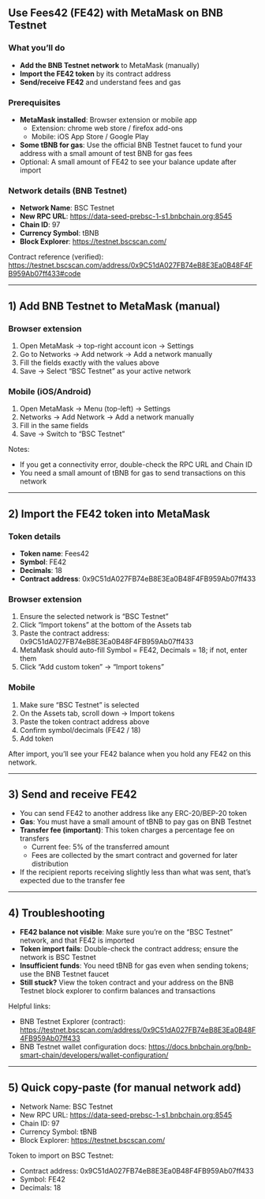 ## Use Fees42 (FE42) with MetaMask on BNB Testnet

### What you’ll do
- **Add the BNB Testnet network** to MetaMask (manually)
- **Import the FE42 token** by its contract address
- **Send/receive FE42** and understand fees and gas

### Prerequisites
- **MetaMask installed**: Browser extension or mobile app
  - Extension: chrome web store / firefox add-ons
  - Mobile: iOS App Store / Google Play
- **Some tBNB for gas**: Use the official BNB Testnet faucet to fund your address with a small amount of test BNB for gas fees
- Optional: A small amount of FE42 to see your balance update after import

### Network details (BNB Testnet)
- **Network Name**: BSC Testnet
- **New RPC URL**: https://data-seed-prebsc-1-s1.bnbchain.org:8545
- **Chain ID**: 97
- **Currency Symbol**: tBNB
- **Block Explorer**: https://testnet.bscscan.com/

Contract reference (verified): https://testnet.bscscan.com/address/0x9C51dA027FB74eB8E3Ea0B48F4FB959Ab07ff433#code

---

## 1) Add BNB Testnet to MetaMask (manual)

### Browser extension
1. Open MetaMask → top-right account icon → Settings
2. Go to Networks → Add network → Add a network manually
3. Fill the fields exactly with the values above
4. Save → Select “BSC Testnet” as your active network

### Mobile (iOS/Android)
1. Open MetaMask → Menu (top-left) → Settings
2. Networks → Add Network → Add a network manually
3. Fill in the same fields
4. Save → Switch to “BSC Testnet”

Notes:
- If you get a connectivity error, double-check the RPC URL and Chain ID
- You need a small amount of tBNB for gas to send transactions on this network

---

## 2) Import the FE42 token into MetaMask

### Token details
- **Token name**: Fees42
- **Symbol**: FE42
- **Decimals**: 18
- **Contract address**: 0x9C51dA027FB74eB8E3Ea0B48F4FB959Ab07ff433

### Browser extension
1. Ensure the selected network is “BSC Testnet”
2. Click “Import tokens” at the bottom of the Assets tab
3. Paste the contract address: 0x9C51dA027FB74eB8E3Ea0B48F4FB959Ab07ff433
4. MetaMask should auto-fill Symbol = FE42, Decimals = 18; if not, enter them
5. Click “Add custom token” → “Import tokens”

### Mobile
1. Make sure “BSC Testnet” is selected
2. On the Assets tab, scroll down → Import tokens
3. Paste the token contract address above
4. Confirm symbol/decimals (FE42 / 18)
5. Add token

After import, you’ll see your FE42 balance when you hold any FE42 on this network.

---

## 3) Send and receive FE42

- You can send FE42 to another address like any ERC-20/BEP-20 token
- **Gas**: You must have a small amount of tBNB to pay gas on BNB Testnet
- **Transfer fee (important)**: This token charges a percentage fee on transfers
  - Current fee: 5% of the transferred amount
  - Fees are collected by the smart contract and governed for later distribution
- If the recipient reports receiving slightly less than what was sent, that’s expected due to the transfer fee

---

## 4) Troubleshooting

- **FE42 balance not visible**: Make sure you’re on the “BSC Testnet” network, and that FE42 is imported
- **Token import fails**: Double-check the contract address; ensure the network is BSC Testnet
- **Insufficient funds**: You need tBNB for gas even when sending tokens; use the BNB Testnet faucet
- **Still stuck?** View the token contract and your address on the BNB Testnet block explorer to confirm balances and transactions

Helpful links:
- BNB Testnet Explorer (contract): https://testnet.bscscan.com/address/0x9C51dA027FB74eB8E3Ea0B48F4FB959Ab07ff433
- BNB Testnet wallet configuration docs: https://docs.bnbchain.org/bnb-smart-chain/developers/wallet-configuration/

---

## 5) Quick copy-paste (for manual network add)

- Network Name: BSC Testnet
- New RPC URL: https://data-seed-prebsc-1-s1.bnbchain.org:8545
- Chain ID: 97
- Currency Symbol: tBNB
- Block Explorer: https://testnet.bscscan.com/

Token to import on BSC Testnet:
- Contract address: 0x9C51dA027FB74eB8E3Ea0B48F4FB959Ab07ff433
- Symbol: FE42
- Decimals: 18


